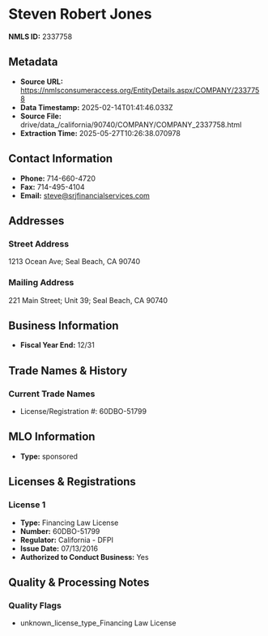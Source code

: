 # Steven Robert Jones

**NMLS ID:** 2337758

## Metadata
- **Source URL:** https://nmlsconsumeraccess.org/EntityDetails.aspx/COMPANY/2337758
- **Data Timestamp:** 2025-02-14T01:41:46.033Z
- **Source File:** drive/data_/california/90740/COMPANY/COMPANY_2337758.html
- **Extraction Time:** 2025-05-27T10:26:38.070978

## Contact Information
- **Phone:** 714-660-4720
- **Fax:** 714-495-4104
- **Email:** steve@srjfinancialservices.com

## Addresses
### Street Address
1213 Ocean Ave; Seal Beach, CA 90740

### Mailing Address
221 Main Street; Unit 39; Seal Beach, CA 90740

## Business Information
- **Fiscal Year End:** 12/31

## Trade Names & History
### Current Trade Names
- License/Registration #: 60DBO-51799

## MLO Information
- **Type:** sponsored

## Licenses & Registrations

### License 1
- **Type:** Financing Law License
- **Number:** 60DBO-51799
- **Regulator:** California - DFPI
- **Issue Date:** 07/13/2016
- **Authorized to Conduct Business:** Yes

## Quality & Processing Notes
### Quality Flags
- unknown_license_type_Financing Law License
